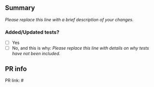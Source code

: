 <!--
  Before submitting a Pull Request, please ensure you've done the following:
  - 👷‍♀️ Create small PRs whenever possible.
  - ✅ Provide tests for your changes.
  - 📝 Use descriptive PRs and commit messages*.
  - 📗 Update any related documentation.

  * - We recommend the [conventional commits](https://www.conventionalcommits.org/en/v1.0.0/) format for commit messages and PR titles as a best practice.
-->

## Summary
<!--
  Example:
  This [adds|removes|updates|fixes|replaces] the [feature|bugfix|documentation|etc] ...
-->

_Please replace this line with a brief description of your changes._

### Added/Updated tests?

- [ ] Yes
- [ ] No, and this is why: _Please replace this line with details on why tests have not been included._

## PR info
<!--
  Example:
  PR link: #n <-number of PR
-->

PR link: #
